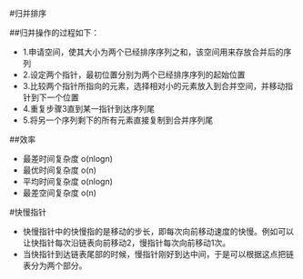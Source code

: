 
#归并排序

##归并操作的过程如下：

- 1.申请空间，使其大小为两个已经排序序列之和，该空间用来存放合并后的序列
- 2.设定两个指针，最初位置分别为两个已经排序序列的起始位置
- 3.比较两个指针所指向的元素，选择相对小的元素放入到合并空间，并移动指针到下一个位置
- 4.重复步骤3直到某一指针到达序列尾
- 5.将另一个序列剩下的所有元素直接复制到合并序列尾


##效率

- 最差时间复杂度	o(nlogn)
- 最优时间复杂度	o(n)
- 平均时间复杂度	o(nlogn)
- 最差空间复杂度	o(n)

#快慢指针

- 快慢指针中的快慢指的是移动的步长，即每次向前移动速度的快慢。例如可以让快指针每次沿链表向前移动2，慢指针每次向前移动1次。
- 当快指针到达链表尾部的时候，慢指针刚好到达中间，于是可以根据这点把链表分为两个部分。